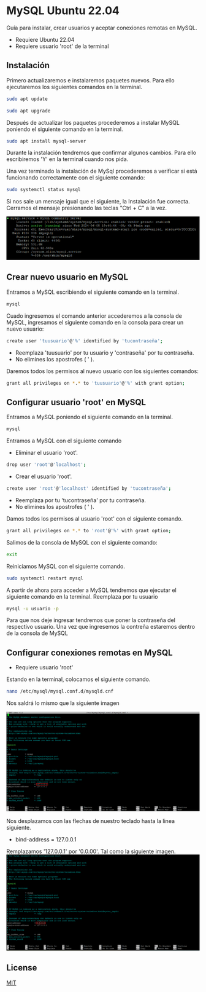 # MySQL Ubuntu 22.04
Guía para instalar, crear usuarios y aceptar conexiones remotas en MySQL.

* Requiere Ubuntu 22.04
* Requiere usuario 'root' de la terminal

## Instalación

Primero actualizaremos e instalaremos paquetes nuevos. Para ello ejecutaremos los siguientes comandos en la terminal.

```bash
sudo apt update
```
```bash
sudo apt upgrade
```
Después de actualizar los paquetes procederemos a instalar MySQL poniendo el siguiente comando en la terminal.

```bash
sudo apt install mysql-server
```
Durante la instalación tendremos que confirmar algunos cambios. Para ello escribiremos 'Y' en la terminal cuando nos pida.

Una vez terminado la instalación de MySql procederemos a verificar si está funcionando correctamente con el siguiente comando:
```bash
sudo systemctl status mysql
```
Si nos sale un mensaje igual que el siguiente, la Instalación fue correcta. Cerramos el mensaje presionando las teclas "Ctrl + C" a la vez.

![](images/status.png)

## Crear nuevo usuario en MySQL 

Entramos a MySQL escribiendo el siguiente comando en la terminal.
```bash
mysql
```
Cuado ingresemos el comando anterior accederemos a la consola de MySQL, ingresamos el siguiente comando en la consola para crear un nuevo usuario:

```bash
create user 'tuusuario'@'%' identified by 'tucontraseña';
```
* Reemplaza 'tuusuario' por tu usuario y 'contraseña' por tu contraseña. 
* No elimines los apostrofes ( ' ).

Daremos todos los permisos al nuevo usuario con los siguientes comandos:

```bash
grant all privileges on *.* to 'tuusuario'@'%' with grant option;
```
## Configurar usuario 'root' en MySQL 

Entramos a MySQL poniendo el siguiente comando en la terminal.

```bash
mysql
```

Entramos a MySQL con el siguiente comando

* Eliminar el usuario 'root'.

```bash
drop user 'root'@'localhost';
```
* Crear el usuario 'root'.

```bash
create user 'root'@'localhost' identified by 'tucontraseña';
```
* Reemplaza por tu 'tucontraseña' por tu contraseña. 
* No elimines los apostrofes ( ' ).

Damos todos los permisos al usuario 'root' con el siguiente comando.
```bash
grant all privileges on *.* to 'root'@'%' with grant option;
```
Salimos de la consola de MySQL con el siguiente comando:

```bash
exit
```
Reiniciamos MySQL con el siguiente comando.
```bash
sudo systemctl restart mysql
```
A partir de ahora para acceder a MySQL tendremos que ejecutar el siguiente comando en la terminal. Reemplaza por tu usuario

```bash
mysql -u usuario -p
```
Para que nos deje ingresar tendremos que poner la contraseña del respectivo usuario. Una vez que ingresemos la contreña estaremos dentro de la consola de MySQL

## Configurar conexiones remotas en MySQL
* Requiere usuario 'root'

Estando en la terminal, colocamos el siguiente comando.
```bash
nano /etc/mysql/mysql.conf.d/mysqld.cnf
```
Nos saldrá lo mismo que la siguiente imagen

![](images/confignot.png)

Nos desplazamos con las flechas de nuestro teclado hasta la linea siguiente.

* bind-address       = 127.0.0.1 

Remplazamos '127.0.0.1' por '0.0.00'. Tal como la siguiente imagen.
![](images/configyes.png)
## License

[MIT](https://choosealicense.com/licenses/mit/)